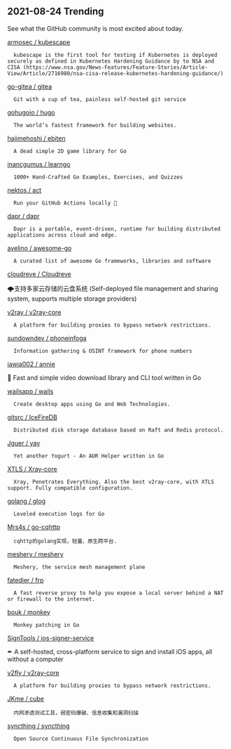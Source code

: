 ## 2021-08-24 Trending 
See what the GitHub community is most excited about today. 

[armosec / kubescape](https://github.com/armosec/kubescape) 

      kubescape is the first tool for testing if Kubernetes is deployed securely as defined in Kubernetes Hardening Guidance by to NSA and CISA (https://www.nsa.gov/News-Features/Feature-Stories/Article-View/Article/2716980/nsa-cisa-release-kubernetes-hardening-guidance/) 
     
[go-gitea / gitea](https://github.com/go-gitea/gitea) 

      Git with a cup of tea, painless self-hosted git service
     
[gohugoio / hugo](https://github.com/gohugoio/hugo) 

      The world’s fastest framework for building websites.
     
[hajimehoshi / ebiten](https://github.com/hajimehoshi/ebiten) 

      A dead simple 2D game library for Go
     
[inancgumus / learngo](https://github.com/inancgumus/learngo) 

      1000+ Hand-Crafted Go Examples, Exercises, and Quizzes
     
[nektos / act](https://github.com/nektos/act) 

      Run your GitHub Actions locally 🚀

     
[dapr / dapr](https://github.com/dapr/dapr) 

      Dapr is a portable, event-driven, runtime for building distributed applications across cloud and edge.
     
[avelino / awesome-go](https://github.com/avelino/awesome-go) 

      A curated list of awesome Go frameworks, libraries and software
     
[cloudreve / Cloudreve](https://github.com/cloudreve/Cloudreve) 

      
🌩支持多家云存储的云盘系统 (Self-deployed file management and sharing system, supports multiple storage providers)
     
[v2ray / v2ray-core](https://github.com/v2ray/v2ray-core) 

      A platform for building proxies to bypass network restrictions.
     
[sundowndev / phoneinfoga](https://github.com/sundowndev/phoneinfoga) 

      Information gathering & OSINT framework for phone numbers
     
[iawia002 / annie](https://github.com/iawia002/annie) 

      
👾 Fast and simple video download library and CLI tool written in Go
     
[wailsapp / wails](https://github.com/wailsapp/wails) 

      Create desktop apps using Go and Web Technologies.
     
[gitsrc / IceFireDB](https://github.com/gitsrc/IceFireDB) 

      Distributed disk storage database based on Raft and Redis protocol.
     
[Jguer / yay](https://github.com/Jguer/yay) 

      Yet another Yogurt - An AUR Helper written in Go
     
[XTLS / Xray-core](https://github.com/XTLS/Xray-core) 

      Xray, Penetrates Everything. Also the best v2ray-core, with XTLS support. Fully compatible configuration.
     
[golang / glog](https://github.com/golang/glog) 

      Leveled execution logs for Go
     
[Mrs4s / go-cqhttp](https://github.com/Mrs4s/go-cqhttp) 

      cqhttp的golang实现，轻量、原生跨平台.
     
[meshery / meshery](https://github.com/meshery/meshery) 

      Meshery, the service mesh management plane
     
[fatedier / frp](https://github.com/fatedier/frp) 

      A fast reverse proxy to help you expose a local server behind a NAT or firewall to the internet.
     
[bouk / monkey](https://github.com/bouk/monkey) 

      Monkey patching in Go
     
[SignTools / ios-signer-service](https://github.com/SignTools/ios-signer-service) 

      
✒ A self-hosted, cross-platform service to sign and install iOS apps, all without a computer
     
[v2fly / v2ray-core](https://github.com/v2fly/v2ray-core) 

      A platform for building proxies to bypass network restrictions.
     
[JKme / cube](https://github.com/JKme/cube) 

      内网渗透测试工具，弱密码爆破、信息收集和漏洞扫描
     
[syncthing / syncthing](https://github.com/syncthing/syncthing) 

      Open Source Continuous File Synchronization
     
